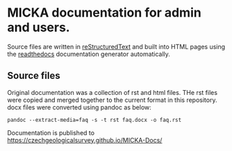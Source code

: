 # MICKA documentation for admin and users.

Source files are written in [reStructuredText](http://docutils.sourceforge.net/rst.html) and built into HTML pages using the [readthedocs](http://www.readthedocs.org) documentation generator automatically.

## Source files
Original documentation was a collection of rst and html files. THe rst files were copied and merged together to the current format in this repository. docx files were converted using pandoc as below:

```
pandoc --extract-media=faq -s -t rst faq.docx -o faq.rst
```

Documentation is published to https://czechgeologicalsurvey.github.io/MICKA-Docs/
